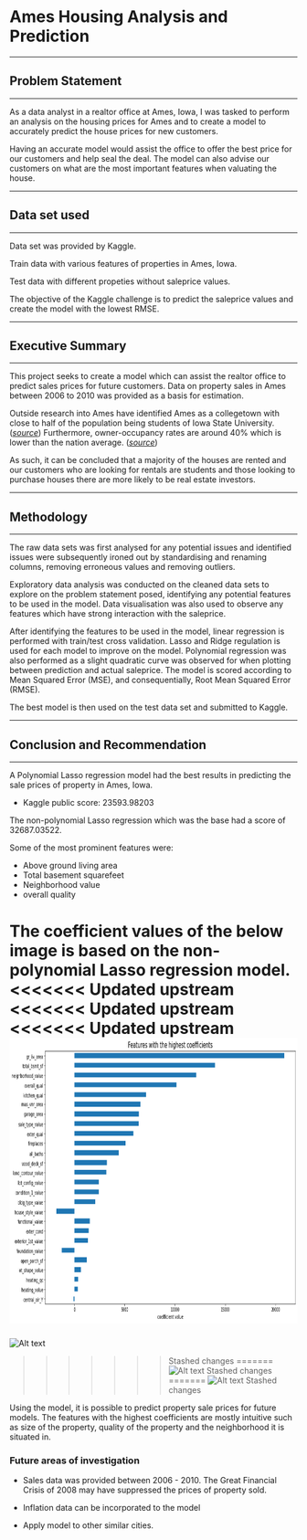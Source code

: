 # Ames Housing Analysis and Prediction

---
## Problem Statement
---

As a data analyst in a realtor office at Ames, Iowa, I was tasked to perform an analysis on the housing prices for Ames and to create a model to accurately predict the house prices for new customers.

Having an accurate model would assist the office to offer the best price for our customers and help seal the deal. The model can also advise our customers on what are the most important features when valuating the house. 

---
## Data set used
---

Data set was provided by Kaggle.

Train data with various features of properties in Ames, Iowa.

Test data with different propeties without saleprice values.

The objective of the Kaggle challenge is to predict the saleprice values and create the model with the lowest RMSE.

---
## Executive Summary
---

This project seeks to create a model which can assist the realtor office to predict sales prices for future customers. Data on property sales in Ames between 2006 to 2010 was provided as a basis for estimation. 

Outside research into Ames have identified Ames as a collegetown with close to half of the population being students of Iowa State University.([*source*](https://en.wikipedia.org/wiki/Ames,_Iowa)) Furthermore, owner-occupancy rates are around 40% which is lower than the nation average. ([*source*](https://www.census.gov/quickfacts/amescityiowa))

As such, it can be concluded that a majority of the houses are rented and our customers who are looking for rentals are students and those looking to purchase houses there are more likely to be real estate investors.

---
## Methodology
---

The raw data sets was first analysed for any potential issues and identified issues were subsequently ironed out by standardising and renaming columns, removing erroneous values and removing outliers.

Exploratory data analysis was conducted on the cleaned data sets to explore on the problem statement posed, identifying any potential features to be used in the model. Data visualisation was also used to observe any features which have strong interaction with the saleprice. 

After identifying the features to be used in the model, linear regression is performed with train/test cross validation. Lasso and Ridge regulation is used for each model to improve on the model. Polynomial regression was also performed as a slight quadratic curve was observed for when plotting between prediction and actual saleprice. The model is scored according to Mean Squared Error (MSE), and consequentially, Root Mean Squared Error (RMSE).

The best model is then used on the test data set and submitted to Kaggle.

---
## Conclusion and Recommendation
---

A Polynomial Lasso regression model had the best results in predicting the sale prices of property in Ames, Iowa. 
- Kaggle public score: 23593.98203

The non-polynomial Lasso regression which was the base had a score of 32687.03522.

Some of the most prominent features were:
- Above ground living area
- Total basement squarefeet
- Neighborhood value
- overall quality

The coefficient values of the below image is based on the non-polynomial Lasso regression model.
<<<<<<< Updated upstream
<<<<<<< Updated upstream
<<<<<<< Updated upstream
<img src="./images/highest_coef.png" style="height: 500px">
=======
![Alt text](../images/highest_coef.png?raw=true "Title")
>>>>>>> Stashed changes
=======
![Alt text](../images/highest_coef.png?raw=true "Title")
>>>>>>> Stashed changes
=======
![Alt text](../images/highest_coef.png?raw=true "Title")
>>>>>>> Stashed changes

Using the model, it is possible to predict property sale prices for future models. The features with the highest coefficients are mostly intuitive such as size of the property, quality of the property and the neighborhood it is situated in. 

### Future areas of investigation
- Sales data was provided between 2006 - 2010. The Great Financial Crisis of 2008 may have suppressed the prices of property sold.

- Inflation data can be incorporated to the model

- Apply model to other similar cities.


